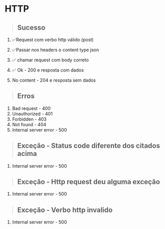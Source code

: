 # HTTP

> ## Sucesso 

1. ✅Request com verbo http válido (post)

2. ✅Passar nos headers o content type json 
3. ✅ chamar request com body correto
4. ✅ Ok - 200 e resposta com dados 
5. No content - 204 e resposta sem dados 
 
> ## Erros
1. Bad request - 400
2. Unauthorized - 401
3. Forbidden - 403
4. Not found - 404
5. Internal server error - 500

> ## Exceção - Status code diferente dos citados acima 
1. Internal server error - 500

> ## Exceção - Http request deu alguma exceção 
1. Internal server error - 500

> ## Exceção - Verbo http invalido 
1. Internal server error - 500

